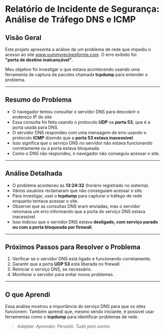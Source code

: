 # Relatório de Incidente de Segurança: Análise de Tráfego DNS e ICMP

## Visão Geral

Este projeto apresenta a análise de um problema de rede que impediu o acesso ao site www.yummyrecipesforme.com. O erro exibido foi:  
**"porta de destino inalcançável"**.

Meu objetivo foi investigar o que estava acontecendo usando uma ferramenta de captura de pacotes chamada **tcpdump** para entender o problema.

---

## Resumo do Problema

- O navegador tentou consultar o servidor DNS para descobrir o endereço IP do site.
- Essa consulta foi feita usando o protocolo **UDP** na **porta 53**, que é a porta usada para DNS.
- O servidor DNS respondeu com uma mensagem de erro usando o protocolo **ICMP** dizendo que a **porta 53 estava inacessível**.
- Isso significa que o serviço DNS no servidor não estava funcionando corretamente ou a porta estava bloqueada.
- Como o DNS não respondeu, o navegador não conseguiu acessar o site.

---

## Análise Detalhada

- O problema aconteceu às **13:24:32** (horário registrado no sistema).
- Vários usuários reclamaram que não conseguiam acessar o site.
- Para investigar, usei o **tcpdump** para capturar o tráfego de rede enquanto tentava acessar o site.
- Observei que as consultas DNS eram enviadas, mas o servidor retornava um erro informando que a porta do serviço DNS estava inacessível.
- Isso indicou que o servidor DNS estava **desligado, com serviço parado ou com a porta bloqueada por firewall**.

---

## Próximos Passos para Resolver o Problema

1. Verificar se o servidor DNS está ligado e funcionando corretamente.
2. Garantir que a porta **UDP 53** está liberada no firewall.
3. Reiniciar o serviço DNS, se necessário.
4. Monitorar o servidor para evitar novos problemas.

---

## O que Aprendi

Essa análise mostrou a importância do serviço DNS para que os sites funcionem. Também aprendi que, mesmo sendo iniciante, é possível usar ferramentas como o **tcpdump** para identificar problemas de rede.

> *Adaptar. Aprender. Persistir. Tudo pelo sonho.*

